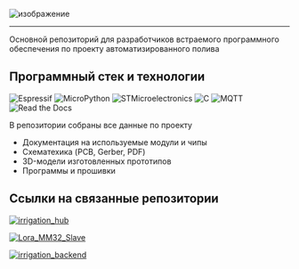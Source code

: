 ![изображение](https://github.com/Bastion-RND/Watering-embedded/assets/40739802/f40a95d9-91ca-4072-b1e5-1025971d95f5)

***
 
Основной репозиторий для разработчиков встраемого программного обеспечения по проекту автоматизированного полива

## Программный стек и технологии
![Espressif](https://img.shields.io/static/v1?style=for-the-badge&message=Espressif&color=E7352C&logo=Espressif&logoColor=FFFFFF&label=)
![MicroPython](https://img.shields.io/static/v1?style=for-the-badge&message=MicroPython&color=2B2728&logo=MicroPython&logoColor=FFFFFF&label=)
![STMicroelectronics](https://img.shields.io/static/v1?style=for-the-badge&message=STMicroelectronics&color=03234B&logo=STMicroelectronics&logoColor=FFFFFF&label=)
![C](https://img.shields.io/static/v1?style=for-the-badge&message=C&color=222222&logo=C&logoColor=A8B9CC&label=)
![MQTT](https://img.shields.io/static/v1?style=for-the-badge&message=MQTT&color=660066&logo=MQTT&logoColor=FFFFFF&label=)
![Read the Docs](https://img.shields.io/static/v1?style=for-the-badge&message=Read+the+Docs&color=8CA1AF&logo=Read+the+Docs&logoColor=FFFFFF&label=)

В репозитории собраны все данные по проекту

* Документация на используемые модули и чипы
* Схематехика (PCB, Gerber, PDF)
* 3D-модели изготовленных прототипов
* Программы и прошивки


## Ссылки на связанные репозитории

[![irrigation_hub](https://img.shields.io/badge/irrigation_hub-Программа_управления_системой_полива-blueviolet)](https://github.com/Bastion-RND/irrigation_hub)

[![Lora_MM32_Slave](https://img.shields.io/badge/Lora_MM32_Slave-корневой_каталог_slave_устройства-green)](https://github.com/Bastion-RND/Lora-MM32-Slave)  

[![irrigation_backend](https://img.shields.io/badge/irrigation_backend-бэкенд_и_эмулятор-yellow)](https://github.com/Bastion-RND/irrigation_backend)

